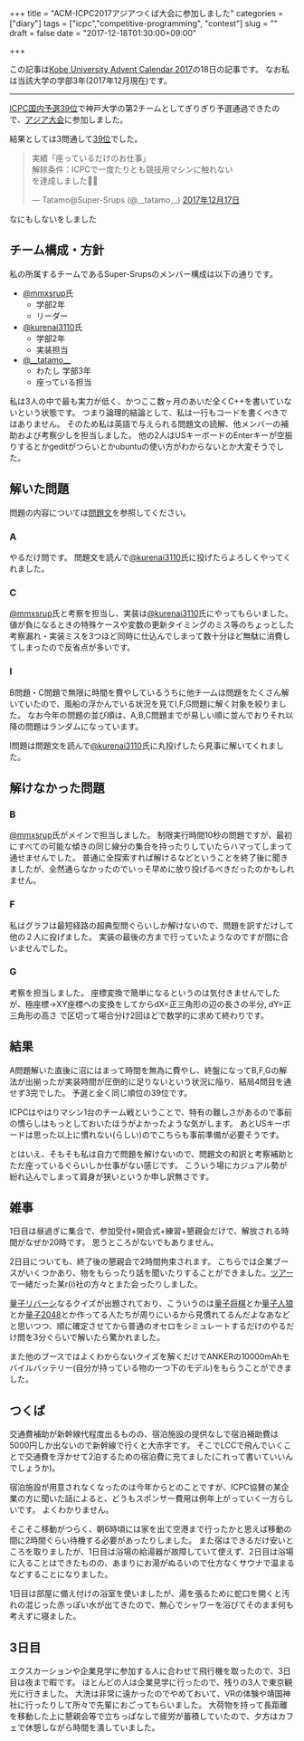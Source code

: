 +++
title = "ACM-ICPC2017アジアつくば大会に参加しました"
categories = ["diary"]
tags = ["icpc","competitive-programming", "contest"]
slug = ""
draft = false 
date = "2017-12-18T01:30:00+09:00"

+++

この記事は[Kobe University Advent Calendar 2017](https://adventar.org/calendars/2491)の18日の記事です。
なお私は当該大学の学部3年(2017年12月現在)です。

---

[ICPC国内予選39位](https://icpc.iisf.or.jp/2017-tsukuba/results/)で神戸大学の第2チームとしてぎりぎり予選通過できたので、[アジア大会](https://icpc.iisf.or.jp/2017-tsukuba/)に参加しました。

結果としては3問通して[39位](http://icpc2017.yamagula.ic.i.u-tokyo.ac.jp/standings/)でした。

<!--more-->

<blockquote class="twitter-tweet" data-lang="ja"><p lang="ja" dir="ltr">実績「座っているだけのお仕事」<br>解除条件：ICPCで一度たりとも競技用マシンに触れない<br>を達成しました💺💤</p>&mdash; Tatamo@Super-Srups (@__tatamo__) <a href="https://twitter.com/__tatamo__/status/942290374382383104?ref_src=twsrc%5Etfw">2017年12月17日</a></blockquote>
<script async src="https://platform.twitter.com/widgets.js" charset="utf-8"></script>
なにもしないをしました

## チーム構成・方針
私の所属するチームであるSuper-Srupsのメンバー構成は以下の通りです。

* [@mmxsrup](https://twitter.com/mmxsrup)氏
	* 学部2年
	* リーダー
* [@kurenai3110](https://twitter.com/kurenai3110)氏
	* 学部2年
	* 実装担当
* [@\_\_tatamo\_\_](https://twitter.com/__tatamo__)
	* わたし 学部3年
	* 座っている担当

私は3人の中で最も実力が低く、かつここ数ヶ月のあいだ全くC++を書いていないという状態です。
つまり論理的結論として、私は一行もコードを書くべきではありません。
そのため私は英語で与えられる問題文の読解、他メンバーの補助および考察少しを担当しました。
他の2人はUSキーボードのEnterキーが空振りするとかgeditがつらいとかubuntuの使い方がわからないとか大変そうでした。

## 解いた問題
問題の内容については[問題文](https://storage.googleapis.com/icpcsec/icpc2017-regional/problems.pdf)を参照してください。

### A
やるだけ問です。
問題文を読んで[@kurenai3110](https://twitter.com/kurenai3110)氏に投げたらよろしくやってくれました。

### C
[@mmxsrup](https://twitter.com/mmxsrup)氏と考察を担当し、実装は[@kurenai3110](https://twitter.com/kurenai3110)氏にやってもらいました。
値が負になるときの特殊ケースや変数の更新タイミングのミス等のちょっとした考察漏れ・実装ミスを3つほど同時に仕込んでしまって数十分ほど無駄に消費してしまったので反省点が多いです。

### I
B問題・C問題で無限に時間を費やしているうちに他チームは問題をたくさん解いていたので、風船の浮かんでいる状況を見てI,F,G問題に解く対象を絞りました。
なお今年の問題の並び順は、A,B,C問題までが易しい順に並んでおりそれ以降の問題はランダムになっています。

I問題は問題文を読んで[@kurenai3110](https://twitter.com/kurenai3110)氏に丸投げしたら見事に解いてくれました。

## 解けなかった問題
### B
[@mmxsrup](https://twitter.com/mmxsrup)氏がメインで担当しました。
制限実行時間10秒の問題ですが、最初にすべての可能な傾きの同じ線分の集合を持ったりしていたらハマってしまって通せませんでした。
普通に全探索すれば解けるなどということを終了後に聞きましたが、全然通らなかったのでいっそ早めに放り投げるべきだったのかもしれません。

### F
私はグラフは最短経路の超典型問ぐらいしか解けないので、問題を訳すだけして他の２人に投げました。
実装の最後の方まで行っていたようなのですが間に合いませんでした。

### G
考察を担当しました。
座標変換で簡単になるというのは気付きませんでしたが、極座標→XY座標への変換をしてからdX=正三角形の辺の長さの半分, dY=正三角形の高さ で区切って場合分け2回ほどで数学的に求めて終わりです。

## 結果
A問題解いた直後に沼にはまって時間を無為に費やし、終盤になってB,F,Gの解法が出揃ったが実装時間が圧倒的に足りないという状況に陥り、結局4問目を通せず3完でした。
予選と全く同じ順位の39位です。

ICPCはやはりマシン1台のチーム戦ということで、特有の難しさがあるので事前の慣らしはもっとしておいたほうがよかったような気がします。
あとUSキーボードは思った以上に慣れない(らしい)のでこちらも事前準備が必要そうです。

とはいえ、そもそも私は自力で問題を解けないので、問題文の和訳と考察補助とただ座っているぐらいしか仕事がない感じです。
こういう場にカジュアル勢が紛れ込んでしまって肩身が狭いというか申し訳無さです。

## 雑事
1日目は昼過ぎに集合で、参加受付+開会式+練習+懇親会だけで、解放される時間がなぜか20時です。
思うところがないでもありません。

2日目についても、終了後の懇親会で2時間拘束されます。
こちらでは企業ブースがいくつかあり、物をもらったり話を聞いたりすることができました。[ツアー](2017/09/17/indeed-austin-tour/)で一緒だった某r(i)社の方々とまた会ったりしました。

[量子リバーシ](https://proc-cpuinfo.fixstars.com/2017/12/in-house-procon-06-announcement/)なるクイズが出題されており、こういうのは[量子将棋](http://shogitter.com/rule/108)とか[量子人狼](http://uhyo.hatenablog.com/entry/2016/04/22/161011)とか[量子2048](https://uhyohyo.net/quantum2048/)とか作ってる人たちが周りにいるから見慣れてるんだよなあなどと思いつつ、順に確定させてから普通のオセロをシミュレートするだけのやるだけ問を3分ぐらいで解いたら驚かれました。

また他のブースではよくわからないクイズを解くだけでANKERの10000mAhモバイルバッテリー(自分が持っている物の一つ下のモデル)をもらうことができました。

## つくば
交通費補助が新幹線代程度出るものの、宿泊施設の提供なしで宿泊補助費は5000円しか出ないので新幹線で行くと大赤字です。
そこでLCCで飛んでいくことで交通費を浮かせて2泊するための宿泊費に充てました(これって書いていいんでしょうか)。

宿泊施設が用意されなくなったのは今年からとのことですが、ICPC協賛の某企業の方に聞いた話によると、どうもスポンサー費用は例年上がっていく一方らしいです。
よくわかりません。

そこそこ移動がつらく、朝6時頃には家を出て空港まで行ったかと思えば移動の間に2時間ぐらい待機する必要があったりしました。
また宿はできるだけ安いところを取りましたが、1日目は浴場の給湯器が故障していて使えず、2日目は浴場に入ることはできたものの、あまりにお湯がぬるいので仕方なくサウナで温まるなどすることになりました。

1日目は部屋に備え付けの浴室を使いましたが、湯を張るために蛇口を開くと汚れの混じった赤っぽい水が出てきたので、無心でシャワーを浴びてそのまま何も考えずに寝ました。

## 3日目
エクスカーションや企業見学に参加する人に合わせて飛行機を取ったので、3日目は夜まで暇です。
ほとんどの人は企業見学に行ったので、残りの3人で東京観光に行きました。
大洗は非常に遠かったのでやめておいて、VRの体験や靖国神社に行ったりして所々で先輩におごってもらいました。
大荷物を持って長距離を移動した上に懇親会等で立ちっぱなしで疲労が蓄積していたので、夕方はカフェで休憩しながら時間を潰していました。
